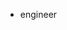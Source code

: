 - engineer

<!---
Hagonata/Hagonata is a ✨ special ✨ repository because its `README.md` (this file) appears on your GitHub profile.
You can click the Preview link to take a look at your changes.
--->
